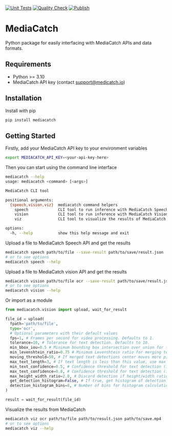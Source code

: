 [![Unit Tests](https://github.com/mediacatch/mediacatch/actions/workflows/test.yaml/badge.svg)](https://github.com/mediacatch/mediacatch/actions/workflows/test.yaml)
[![Quality Check](https://github.com/mediacatch/mediacatch/actions/workflows/check.yaml/badge.svg)](https://github.com/mediacatch/mediacatch/actions/workflows/check.yaml)
[![Publish](https://github.com/mediacatch/mediacatch/actions/workflows/publish.yaml/badge.svg)](https://github.com/mediacatch/mediacatch/actions/workflows/publish.yaml)

# MediaCatch

Python package for easily interfacing with MediaCatch APIs and data formats.

## Requirements

- Python >= 3.10
- MediaCatch API key (contact support@medicatch.io)

## Installation

Install with pip

```bash
pip install mediacatch
```

## Getting Started

Firstly, add your MediaCatch API key to your environment variables

```bash
export MEDIACATCH_API_KEY=<your-api-key-here>
```

Then you can start using the command line interface

```bash
mediacatch --help
usage: mediacatch <command> [<args>]

MediaCatch CLI tool

positional arguments:
  {speech,vision,viz}  mediacatch command helpers
    speech             CLI tool to run inference with MediaCatch Speech API
    vision             CLI tool to run inference with MediaCatch Vision API
    viz                CLI tool to visualize the results of MediaCatch

options:
  -h, --help           show this help message and exit
```

Upload a file to MediaCatch Speech API and get the results

```bash
mediacatch speech path/to/file --save-result path/to/save/result.json
# or to see options
mediacatch speech --help
```

Upload a file to MediaCatch vision API and get the results

```bash
mediacatch vision path/to/file ocr --save-result path/to/save/result.json
# or to see options
mediacatch vision --help
```

Or import as a module
  
```python
from mediacatch.vision import upload, wait_for_result

file_id = upload(
  fpath='path/to/file',
  type='ocr',
  # Optional parameters with their default values
  fps=1, # Frames per second for video processing. Defaults to 1.
  tolerance=10, # Tolerance for text detection. Defaults to 10.
  min_bbox_iou=0.5 # Minimum bounding box intersection over union for text detection. Defaults to 0.5.
  min_levenshtein_ratio=0.75 # Minimum Levenshtein ratio for merging text detection (more info here: https://rapidfuzz.github.io/Levenshtein/levenshtein.html#ratio). Defaults to 0.75.
  moving_threshold=50, # If merged text detections center moves more pixels than this threshold, it will be considered moving text. Defaults to 50.
  max_text_length=3, # If text length is less than this value, use max_text_confidence as confidence threshold. Defaults to 3.
  min_text_confidence=0.5, # Confidence threshold for text detection (if text length is greater than max_text_length). Defaults to 0.5.
  max_text_confidence=0.8, # Confidence threshold for text detection (if text length is less than max_text_length). Defaults to 0.8.
  max_height_width_ratio=2.0, # Discard detection if height/width ratio is greater than this value. Defaults to 2.0.
  get_detection_histogram=False, # If true, get histogram of detection. Defaults to False.
  detection_histogram_bins=8, # Number of bins for histogram calculation. Defaults to 8.
)

result = wait_for_result(file_id)
```

Visualize the results from MediaCatch

```bash
mediacatch viz ocr path/to/file path/to/result.json path/to/save.mp4
# or to see options
mediacatch viz --help
```
